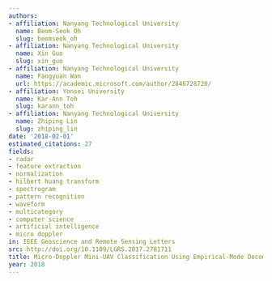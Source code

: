 ```yaml
---
authors:
- affiliation: Nanyang Technological University
  name: Beom-Seok Oh
  slug: beomseok_oh
- affiliation: Nanyang Technological University
  name: Xin Guo
  slug: xin_guo
- affiliation: Nanyang Technological University
  name: Fangyuan Wan
  url: https://academic.microsoft.com/author/2846728720/
- affiliation: Yonsei University
  name: Kar-Ann Toh
  slug: karann_toh
- affiliation: Nanyang Technological University
  name: Zhiping Lin
  slug: zhiping_lin
date: '2018-02-01'
estimated_citations: 27
fields:
- radar
- feature extraction
- normalization
- hilbert huang transform
- spectrogram
- pattern recognition
- waveform
- multicategory
- computer science
- artificial intelligence
- micro doppler
in: IEEE Geoscience and Remote Sensing Letters
src: http://doi.org/10.1109/LGRS.2017.2781711
title: Micro-Doppler Mini-UAV Classification Using Empirical-Mode Decomposition Features
year: 2018
---
```

